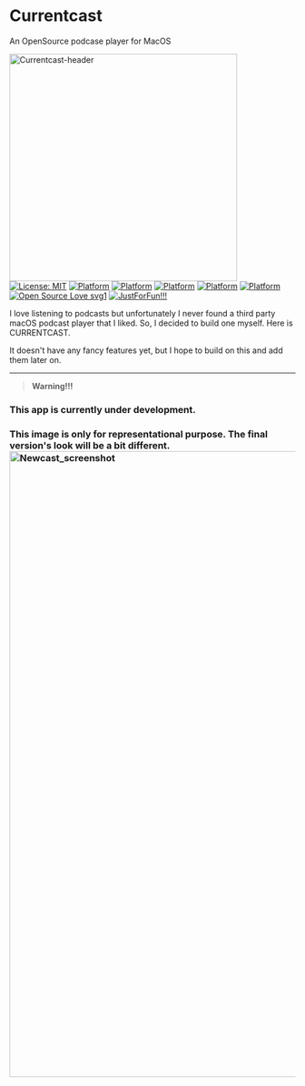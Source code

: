 # Currentcast
 An OpenSource podcase player for MacOS

<img width="401" height="400" align="left" alt="Currentcast-header" src="https://i.pinimg.com/736x/be/3e/ac/be3eacb99ac72badea3159ab3740bb98.jpg">

[![License: MIT](https://img.shields.io/badge/License-MIT-yellow.svg)](https://opensource.org/licenses/MIT) 
[![Platform](http://img.shields.io/badge/Platform-macOS-brown.svg?style=flat)](https://developer.apple.com/resources/)
[![Platform](http://img.shields.io/badge/Platform-iOS-beige.svg?style=flat)](https://developer.apple.com/resources/)
[![Platform](http://img.shields.io/badge/Platform-watchOS-neongreen.svg?style=flat)](https://developer.apple.com/resources/)
[![Platform](http://img.shields.io/badge/Platform-iPadOS-cyan.svg?style=flat)](https://developer.apple.com/resources/)
[![Platform](https://img.shields.io/badge/swift-5.7.2-orange.svg?style=flat)](https://developer.apple.com/swift/)
[![Open Source Love svg1](https://badges.frapsoft.com/os/v1/open-source.svg?v=103)](https://github.com/Nirj2004/Currentcast/)
[![JustForFun!!!](http://img.shields.io/badge/JustForFun-naughtyStuff-orange.svg?style=flat)](https://www.pornhub.com/)

I love listening to podcasts but unfortunately I never found a third party macOS podcast player that I liked. So, I decided to build one myself. Here is CURRENTCAST. 

It doesn't have any fancy features yet, but I hope to build on this and add them later on.

----
> **Warning!!!**
### This app is currently under development.




### This image is only for representational purpose. The final version's look will be a bit different. <img width="1101" alt="Newcast_screenshot" src="https://user-images.githubusercontent.com/45484873/63222183-ddb9fc80-c1ac-11e9-9d77-17d59688515b.png">
